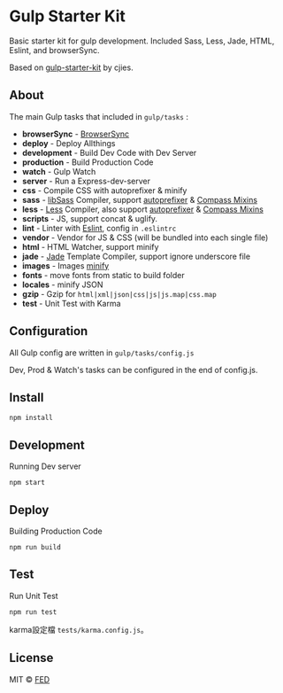 # Gulp Starter Kit

Basic starter kit for gulp development. Included Sass, Less, Jade, HTML, Eslint, and browserSync.

Based on [gulp-starter-kit](https://github.com/cjies/gulp-starter-kit) by cjies.


## About

The main Gulp tasks that included in ```gulp/tasks``` :

- **browserSync** - [BrowserSync](https://www.browsersync.io/)
- **deploy** - Deploy Allthings
- **development** - Build Dev Code with Dev Server
- **production** - Build Production Code
- **watch** - Gulp Watch
- **server** - Run a Express-dev-server
- **css** - Compile CSS with autoprefixer & minify
- **sass** - [libSass](http://sass-lang.com/libsass) Compiler, support [autoprefixer](https://github.com/sindresorhus/gulp-autoprefixer) & [Compass Mixins](https://github.com/Igosuki/compass-mixins)
- **less** - [Less](lesscss.org) Compiler, also support [autoprefixer](https://github.com/sindresorhus/gulp-autoprefixer) & [Compass Mixins](https://github.com/Igosuki/compass-mixins)
- **scripts** - JS, support concat & uglify.
- **lint** - Linter with [Eslint](http://eslint.org/), config in ```.eslintrc```
- **vendor** - Vendor for JS & CSS (will be bundled into each single file)
- **html** - HTML Watcher, support minify
- **jade** - [Jade](http://jade-lang.com/) Template Compiler, support ignore underscore file 
- **images** - Images [minify](https://github.com/sindresorhus/gulp-imagemin)
- **fonts** - move fonts from static to build folder
- **locales** - minify JSON 
- **gzip** - Gzip for ```html|xml|json|css|js|js.map|css.map```
- **test** - Unit Test with Karma


## Configuration

All Gulp config are written in ```gulp/tasks/config.js``` 

Dev, Prod & Watch's tasks can be configured in the end of config.js.


## Install

```
npm install
```


## Development

Running Dev server

```
npm start
```


## Deploy

Building Production Code

```
npm run build
```


## Test

Run Unit Test 

```
npm run test
```

karma設定檔 ```tests/karma.config.js```。


## License
MIT © [FED](https://github.com/GSS-FED)
